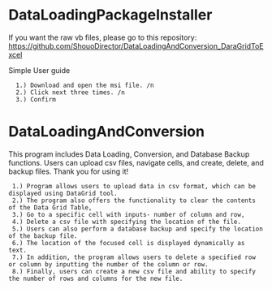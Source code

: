 # DataLoadingPackageInstaller

If you want the raw vb files, please go to this repository: https://github.com/ShouoDirector/DataLoadingAndConversion_DaraGridToExcel 

Simple User guide

      1.) Download and open the msi file. /n
      2.) Click next three times. /n
      3.) Confirm

# DataLoadingAndConversion

This program includes Data Loading, Conversion, and Database Backup functions. Users can upload csv files, navigate cells, and create, delete, and backup files. Thank you for using it!

     1.) Program allows users to upload data in csv format, which can be displayed using DataGrid tool. 
     2.) The program also offers the functionality to clear the contents of the Data Grid Table, 
     3.) Go to a specific cell with inputs- number of column and row, 
     4.) Delete a csv file with specifying the location of the file. 
     5.) Users can also perform a database backup and specify the location of the backup file. 
     6.) The location of the focused cell is displayed dynamically as text. 
     7.) In addition, the program allows users to delete a specified row or column by inputting the number of the column or row. 
     8.) Finally, users can create a new csv file and ability to specify the number of rows and columns for the new file.
